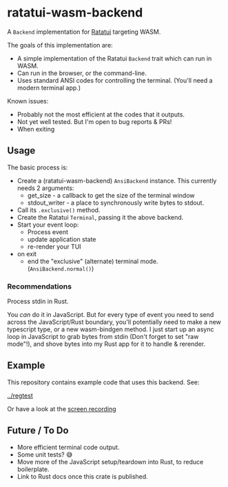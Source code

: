 ratatui-wasm-backend
====================

A `Backend` implementation for [Ratatui] targeting WASM.

[RataTUI]: https://ratatui.rs

The goals of this implementation are:

 * A simple implementation of the Ratatui `Backend` trait which can run in WASM.
 * Can run in the browser, or the command-line.
 * Uses standard ANSI codes for controlling the terminal. (You'll need a modern terminal app.)

Known issues: 
 * Probably not the most efficient at the codes that it outputs.
 * Not yet well tested. But I'm open to bug reports & PRs!
 * When exiting 

Usage
-----

The basic process is:
 * Create a (ratatui-wasm-backend) `AnsiBackend` instance. This currently needs 2 arguments:
   * get_size - a callback to get the size of the terminal window
   * stdout_writer - a place to synchronously write bytes to stdout.
 * Call its `.exclusive()` method.
 * Create the Ratatui `Terminal`, passing it the above backend.
 * Start your event loop:
   * Process event
   * update application state
   * re-render your TUI
 * on exit
   * end the "exclusive" (alternate) terminal mode.  (`AnsiBackend.normal()`)

### Recommendations 

Process stdin in Rust.

You *can* do it in JavaScript. But for every type of event you need to send across the
JavaScript/Rust boundary, you'll potentially need to make a new typescript type, or a new 
wasm-bindgen method. I just start up an async loop in JavaScript to grab bytes from stdin (Don't forget to set "raw mode"!), and shove bytes into my Rust app for it to handle & rerender.

Example
-------

This repository contains example code that uses this backend. See:

[../regtest](../regtest)

Or have a look at the [screen recording](https://asciinema.org/a/8Ljb2Tkp9SyujJpaDjMKBadGw)


Future / To Do
--------------

 * More efficient terminal code output.
 * Some unit tests? 😅
 * Move more of the JavaScript setup/teardown into Rust, to reduce boilerplate.
 * Link to Rust docs once this crate is published.